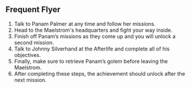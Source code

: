 ## Frequent Flyer

1. Talk to Panam Palmer at any time and follow her missions. 
2. Head to the Maelstrom's headquarters and fight your way inside.
3. Finish off Panam’s missions as they come up and you will unlock a second mission.
4. Talk to Johnny Silverhand at the Afterlife and complete all of his objectives. 
5. Finally, make sure to retrieve Panam’s golem before leaving the Maelstrom. 
6. After completing these steps, the achievement should unlock after the next mission.